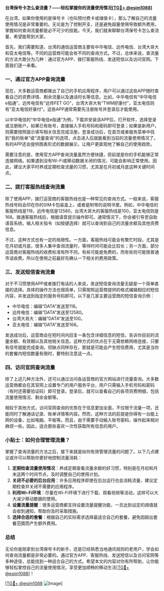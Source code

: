 **台湾保号卡怎么查流量？——轻松掌握你的流量使用情况[[TG💪+ @esim1088](https://t.me/s/esim1088)]**

在台湾，如果你使用的是保号卡（也叫预付费卡或储值卡），那么了解自己的流量使用情况是非常重要的。无论是为了控制开支，还是避免超量使用导致额外费用，掌握如何查询流量都是必不可少的技能。今天，我们就来聊聊台湾保号卡怎么查流量，希望能帮到大家。

首先，我们需要知道，台湾的通信运营商主要有中华电信、远传电信、台湾大哥大和亚太电信等。不同的运营商可能会有不同的查询方式。不过，总体来说，查流量的方法大致分为几种：通过官方APP、拨打客服热线、发送短信以及访问官网。下面我们逐一来看。

### 一、通过官方APP查询流量

现在，大多数运营商都推出了自己的手机应用程序，用户可以通过这些APP随时查看自己的资费详情、剩余流量以及通话时长等信息。比如，中华电信有“中华电信e指通”，远传电信有“远传FET GO”，台湾大哥大有“TWM好康付”，亚太电信则有“亚太电信好康付”。这些APP通常需要先注册账号并登录后才能使用。

以中华电信的“中华电信e指通”为例，下载并安装该APP后，打开软件，选择登录或注册账户。如果已有账号，直接输入手机号码和密码即可登录；如果是新用户，则需要按照提示填写相关信息完成注册。登录成功后，在首页或者服务菜单中找到“我的账单”或“流量查询”的选项，点击进入后就能看到当前的流量使用情况了。有的APP还会提供图表形式的数据展示，让用户更直观地了解自己的使用趋势。

需要注意的是，使用官方APP查询流量虽然方便快捷，但前提是你的手机能够正常连接网络。如果遇到没有Wi-Fi或移动数据关闭的情况，可能会影响正常使用。因此，建议大家平时养成定期检查流量的习惯，尤其是在月初或月底这种关键时间点。

### 二、拨打客服热线查询流量

除了使用APP，拨打运营商的客服热线也是一种常见的查询方式。一般来说，客服热线号码会印在你的SIM卡包装盒上，或者是附带的说明书里。例如，中华电信的客服热线是118，远传电信是12580，台湾大哥大的客服热线是100，亚太电信则是168。拨通客服热线后，根据语音提示操作即可。通常情况下，你会被引导至自助语音系统，输入相关指令（如按键选择）就可以查询到自己的流量余额及其他资费信息。

不过，这种方式也有一定的局限性。一方面，客服热线可能会有繁忙时段，尤其是在月初或月底，很多人集中查询流量时，等待时间可能会比较长；另一方面，部分运营商对客服热线的收费标准有所不同，有些可能是免费的，而有些则可能按普通市话收费。所以在使用之前最好先确认一下相关的费用政策。

### 三、发送短信查询流量

对于不习惯使用APP或者拨打电话的人来说，发送短信查询流量无疑是一个简单直接的选择。具体的操作方法也很简单，只需按照运营商提供的格式编辑相应的短信内容，并发送到指定的服务号码即可。以下是几家主要运营商的短信查询示例：

- 中华电信：编辑“DATA”发送至118。
- 远传电信：编辑“DATA”发送至12580。
- 台湾大哥大：编辑“DATA”发送至100。
- 亚太电信：编辑“DATA”发送至168。

发送成功后，运营商会在短时间内回复一条包含详细信息的短信，告诉你目前的流量余额、有效期以及其他相关信息。这种方式的优点在于无需依赖网络连接，只要有信号就能完成查询。但缺点同样存在，那就是可能会产生短信费用，尤其是当你的套餐内短信数量有限时，要特别注意这一点。

### 四、访问官网查询流量

除了上述几种方法外，还可以通过访问各运营商的官方网站进行流量查询。大多数运营商都会在其官网上设置专门的用户服务平台，用户只需输入手机号码和密码（有时还需要验证码）即可登录。登录后，就可以查看自己的各项资费明细，包括流量使用情况、剩余金额等。

相较于其他方式，访问官网查询的优势在于信息更加全面，不仅限于流量一项，还能同时了解通话记录、账单详情等内容。然而，这种方法的前提是你得有一台能上网的设备，比如电脑、平板等。而且，由于需要手动输入账号密码，操作起来相对麻烦一些。因此，适合那些喜欢一次性获取所有信息的用户。

### 小贴士：如何合理管理流量？

掌握了查询流量的方法之后，接下来就是如何有效管理流量的问题了。以下几点建议或许可以帮助你更好地控制流量消耗：

1. **定期检查流量使用情况**：养成定期查看流量余额的好习惯，特别是在月初和月末这两个时间节点，及时调整自己的使用计划。
2. **关闭不必要的后台应用**：许多应用程序即使在后台运行也会消耗流量，建议定期检查并关闭不需要的应用程序。
3. **利用Wi-Fi环境**：尽量在Wi-Fi环境下进行下载、观看视频等活动，这样可以大大减少移动数据的使用。
4. **设置流量提醒**：很多运营商都支持设置流量提醒功能，一旦达到设定的阈值就会收到通知，帮助你及时采取措施。
5. **选择合适的套餐**：根据自己的实际需求选择最适合自己的套餐，避免因超出套餐范围而产生额外费用。

### 总结

无论你是刚拿到台湾保号卡的新手，还是已经熟悉当地通讯规则的老用户，学会如何查询流量都是非常必要的。通过官方APP、客服热线、发送短信以及访问官网等多种途径，总能找到一种适合自己的方式。希望本文的内容对你有所帮助，让你能够轻松掌控自己的流量使用情况，享受更加顺畅的移动生活[[TG💪+ @esim1088](https://t.me/s/esim1088)]！

[[TG💪+ @esim1088](https://t.me/s/esim1088) ![Image](https://i.postimg.cc/4NQfJmqS/Snipaste-2025-05-13-00-14-12.png)]